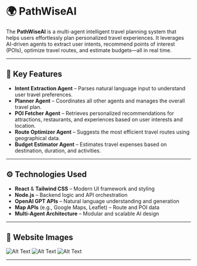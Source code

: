 # 🌍 PathWiseAI

The **PathWiseAI** is a multi-agent intelligent travel planning system that helps users effortlessly plan personalized travel experiences. It leverages AI-driven agents to extract user intents, recommend points of interest (POIs), optimize travel routes, and estimate budgets—all in real time.

---

## 🧠 Key Features

- **Intent Extraction Agent** – Parses natural language input to understand user travel preferences.
- **Planner Agent** – Coordinates all other agents and manages the overall travel plan.
- **POI Fetcher Agent** – Retrieves personalized recommendations for attractions, restaurants, and experiences based on user interests and location.
- **Route Optimizer Agent** – Suggests the most efficient travel routes using geographical data.
- **Budget Estimator Agent** – Estimates travel expenses based on destination, duration, and activities.

---

## ⚙️ Technologies Used

- **React** & **Tailwind CSS** – Modern UI framework and styling
- **Node.js** – Backend logic and API orchestration
- **OpenAI GPT APIs** – Natural language understanding and generation
- **Map APIs** (e.g., Google Maps, Leaflet) – Route and POI data
- **Multi-Agent Architecture** – Modular and scalable AI design

---

## 🚀 Website Images
![Alt Text](/img.png)
![Alt Text](assets/your-image.png)
![Alt Text](assets/your-image.png)


---

